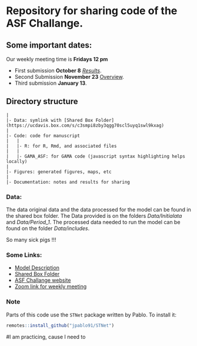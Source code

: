 # Repository for sharing code of the ASF Challange.  

## Some important dates: 
Our weekly meeting time is **Fridays 12 pm**  
  
  - First submission **October 8** *[Results](Documentation/Results/Period_1/Results_P1.md)*.  
  - Second Submission **November 23** [Overview](https://ucdavis.box.com/s/otqb3qcvxcoyp30bpftnzzsp3wy8k557).  
  - Third submission **January 13**.  
  
## Directory structure
	|
    |- Data: symlink with [Shared Box Folder](https://ucdavis.box.com/s/c3smpi8zby3qgg70scl5uyq1swl9kxag)  
	|
    |- Code: code for manuscript
	|   |
	|   |- R: for R, Rmd, and associated files
	|   |
	|   |- GAMA_ASF: for GAMA code (javascript syntax highlighting helps locally)
	|
	|- Figures: generated figures, maps, etc
	|
	|- Documentation: notes and results for sharing

### Data:  

The data original data and the data processed for the model can be found in the shared box folder. The Data provided is on the folders *Data/Initialata* and *Data/Period_1*.  The processed data needed to run the model can be found on the folder *Data/includes*.  

So many sick pigs !!!
  
### Some Links:  

  - [Model Description](Documentation/ModelDescription.md)
  - [Shared Box Folder](https://ucdavis.box.com/s/c3smpi8zby3qgg70scl5uyq1swl9kxag) 
  - [ASF Challange website](https://www6.inrae.fr/asfchallenge/)  
  - [Zoom link for weekly meeting](https://ucdavis.zoom.us/j/92858469793?pwd=anRsZld0Y01uWWhUTDJSWWQxQXVFUT09)


### Note
Parts of this code use the `STNet` package written by Pablo. To install it:

```r
remotes::install_github("jpablo91/STNet")
```

#I am practicing, cause I need to

